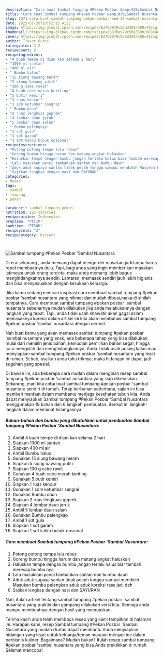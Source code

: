 ```yaml
---
description: "Cara buat Sambal tumpang #Pekan Posbar &amp;#39;Sambal Nusantara yang nikmat dan Mudah Dibuat"
title: "Cara buat Sambal tumpang #Pekan Posbar &amp;#39;Sambal Nusantara yang nikmat dan Mudah Dibuat"
slug: 1071-cara-buat-sambal-tumpang-pekan-posbar-and-39-sambal-nusantara-yang-nikmat-dan-mudah-dibuat
date: 2021-01-26T10:52:15.412Z
image: https://img-global.cpcdn.com/recipes/637be979c5ba3309/680x482cq70/sambal-tumpang-pekan-posbar-sambal-nusantara-foto-resep-utama.jpg
thumbnail: https://img-global.cpcdn.com/recipes/637be979c5ba3309/680x482cq70/sambal-tumpang-pekan-posbar-sambal-nusantara-foto-resep-utama.jpg
cover: https://img-global.cpcdn.com/recipes/637be979c5ba3309/680x482cq70/sambal-tumpang-pekan-posbar-sambal-nusantara-foto-resep-utama.jpg
author: Trevor Burns
ratingvalue: 3.2
reviewcount: 8
recipeingredient:
- "4 buah tempe di diam kan selama 2 hari"
- "1000 ml santan"
- "400 ml air"
- " Bumbu halus"
- "15 siung bawang merah"
- "5 siung bawang putih"
- "100 g cabe rawit"
- "4 buah cabe merah keriting"
- "5 butir kemiri"
- "1 ruas kencur"
- "1 sdm ketumbar sangrai"
- " Bumbu daun"
- "2 ruas lengkuas geprek"
- "4 lembar daun jeruk"
- "5 lembar daun salam"
- " Bumbu pelengkap"
- "1 sdt gula"
- "1 sdt garam"
- "1 sdt kaldu bubuk opsional"
recipeinstructions:
- "Potong potong tempe lalu rebus"
- "Goreng bumbu hingga harum dan matang angkat haluskan"
- "Haluskan tempe dengan bumbu jangan terlalu halus biar tambah meresap bumbu nya"
- "Lalu masukkan panci tambahkan santan dan bumbu daun"
- "Aduk aduk supaya santan tidak pecah tunggu sampai mendidih Masukan bumbu pelengkap aduk aduk koreksi rasa jadi deh"
- "Sajikan lengkap dengan nasi dan SAYURAN"
categories:
- Resep
tags:
- sambal
- tumpang
- pekan

katakunci: sambal tumpang pekan 
nutrition: 193 calories
recipecuisine: Indonesian
preptime: "PT11M"
cooktime: "PT30M"
recipeyield: "3"
recipecategory: Dessert

---
```



![Sambal tumpang #Pekan Posbar &#39;Sambal Nusantara](https://img-global.cpcdn.com/recipes/637be979c5ba3309/680x482cq70/sambal-tumpang-pekan-posbar-sambal-nusantara-foto-resep-utama.jpg)

Di era  sekarang , anda memang dapat mengorder masakan jadi tanpa harus repot membuatnya dulu. Tapi, bagi anda yang ingin memberikan masakan istimewa untuk orang tercinta, maka anda memang lebih bagus menghidangkannya sendiri. Lantaran, memasak sendiri jauh lebih higienis dan bisa menyesuaikan dengan kesukaan keluarga.

Jika kamu sedang mencari inspirasi cara membuat sambal tumpang #pekan posbar &#39;sambal nusantara yang nikmat dan mudah dibuat,maka di sinilah tempatnya. Cara membuat sambal tumpang #pekan posbar &#39;sambal nusantara  sebenarnya mudah dilakukan jika anda melakukannya dengan langkah yang tepat. Tapi, anda tidak usah khawatir akan gagal dalam memasaknya 
karena dalam artikel ini kita akan membahas sambal tumpang #pekan posbar &#39;sambal nusantara dengan cermat.  



Nah buat kamu yang akan memasak sambal tumpang #pekan posbar &#39;sambal nusantara yang enak, ada beberapa tahap yang bisa dilakukan, mulai dari memilih jenis bahan, kemudian pemilihan bahan segar, hingga cara mengolah dan menghidangkannya. Anda Tidak usah pusing kalau mau menyiapkan sambal tumpang #pekan posbar &#39;sambal nusantara yang lezat di rumah. Sebab, asalkan anda  tahu triknya, maka hidangan ini dapat jadi suguhan yang spesial.

Di bawah ini, ada beberapa cara mudah dalam mengolah resep sambal tumpang #pekan posbar &#39;sambal nusantara yang siap dikreasikan. Sekarang, mari kita coba buat sambal tumpang #pekan posbar &#39;sambal nusantara sendiri di rumah. Tetap berbahan sederhana, sajian ini bisa memberi manfaat dalam membantu menjaga kesehatan tubuh kita. Anda dapat menyiapkan Sambal tumpang #Pekan Posbar &#39;Sambal Nusantara menggunakan 19 bahan dan 6 langkah pembuatan. Berikut ini langkah-langkah dalam membuat hidangannya.

<!--inarticleads1-->

##### Bahan-bahan dan bumbu yang dibutuhkan untuk pembuatan Sambal tumpang #Pekan Posbar &#39;Sambal Nusantara:

1. Ambil 4 buah tempe di diam kan selama 2 hari
1. Siapkan 1000 ml santan
1. Siapkan 400 ml air
1. Ambil  Bumbu halus
1. Gunakan 15 siung bawang merah
1. Siapkan 5 siung bawang putih
1. Siapkan 100 g cabe rawit
1. Gunakan 4 buah cabe merah keriting
1. Gunakan 5 butir kemiri
1. Siapkan 1 ruas kencur
1. Gunakan 1 sdm ketumbar sangrai
1. Gunakan  Bumbu daun
1. Siapkan 2 ruas lengkuas geprek
1. Siapkan 4 lembar daun jeruk
1. Ambil 5 lembar daun salam
1. Gunakan  Bumbu pelengkap
1. Ambil 1 sdt gula
1. Siapkan 1 sdt garam
1. Siapkan 1 sdt kaldu bubuk opsional




<!--inarticleads2-->

##### Cara membuat Sambal tumpang #Pekan Posbar &#39;Sambal Nusantara:

1. Potong potong tempe lalu rebus
1. Goreng bumbu hingga harum dan matang angkat haluskan
1. Haluskan tempe dengan bumbu jangan terlalu halus biar tambah meresap bumbu nya
1. Lalu masukkan panci tambahkan santan dan bumbu daun
1. Aduk aduk supaya santan tidak pecah tunggu sampai mendidih Masukan bumbu pelengkap aduk aduk koreksi rasa jadi deh
1. Sajikan lengkap dengan nasi dan SAYURAN




Nah, itulah artikel tentang  sambal tumpang #pekan posbar &#39;sambal nusantara  yang praktis dan gampang dilakukan versi kita. Semoga anda mampu membuatnya dengan hasil yang memuaskan. 

Terima kasih anda telah membaca resep yang kami tampilkan di halaman ini. Harapan kami, resep  Sambal tumpang #Pekan Posbar &#39;Sambal Nusantara yang mudah di atas dapat membantu Anda menyiapkan hidangan yang lezat untuk keluarga/teman maupun menjadi ide dalam berbisnis kuliner. Bagaimana? Mudah bukan? Itulah resep sambal tumpang #pekan posbar &#39;sambal nusantara yang bisa Anda praktikkan di rumah. Selamat mencoba!

